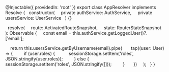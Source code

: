 @Injectable({ providedIn: 'root' })
export class AppResolver implements Resolve<User> {
  constructor(
    private authService: AuthService,
    private usersService: UserService
  ) {}

  resolve(
    route: ActivatedRouteSnapshot,
    state: RouterStateSnapshot
  ): Observable<User> {
    const email = this.authService.getLoggedUser()?.['email'];

    return this.usersService.getByUsername(email).pipe(
      tap((user: User) => {
        if (user.roles) {
          sessionStorage.setItem('roles', JSON.stringify(user.roles));
        } else {
          sessionStorage.setItem('roles', JSON.stringify([]));
        }
      })
    );
  }
}
